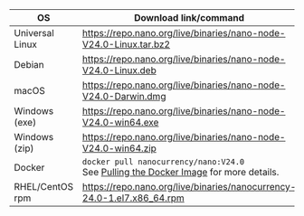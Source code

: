 | OS | Download link/command | Verification |
|----|---------------|-|
| Universal Linux | https://repo.nano.org/live/binaries/nano-node-V24.0-Linux.tar.bz2 | [SHA256 Checksum](https://repo.nano.org/live/binaries/nano-node-V24.0-Linux.tar.bz2.sha256) |
| Debian | https://repo.nano.org/live/binaries/nano-node-V24.0-Linux.deb | [SHA256 Checksum](https://repo.nano.org/live/binaries/nano-node-V24.0-Linux.deb.sha256) |
| macOS | https://repo.nano.org/live/binaries/nano-node-V24.0-Darwin.dmg | [SHA256 Checksum](https://s3.us-east-2.amazonaws.com/repo.nano.org/live/binaries/nano-node-V24.0-Darwin.dmg.sha256) |
| Windows (exe) | https://repo.nano.org/live/binaries/nano-node-V24.0-win64.exe | [SHA256 Checksum](https://repo.nano.org/live/binaries/nano-node-V24.0-win64.exe.sha256) |
| Windows (zip) | https://repo.nano.org/live/binaries/nano-node-V24.0-win64.zip | [SHA256 Checksum](https://repo.nano.org/live/binaries/nano-node-V24.0-win64.zip.sha256) |
| Docker | `docker pull nanocurrency/nano:V24.0`<br />See [Pulling the Docker Image](/running-a-node/node-setup/#pulling-the-docker-image) for more details. | |
| RHEL/CentOS rpm | https://repo.nano.org/live/binaries/nanocurrency-24.0-1.el7.x86_64.rpm | [SHA256 Checksum](https://repo.nano.org/live/binaries/nanocurrency-24.0-1.el7.x86_64.rpm.sha256) |
